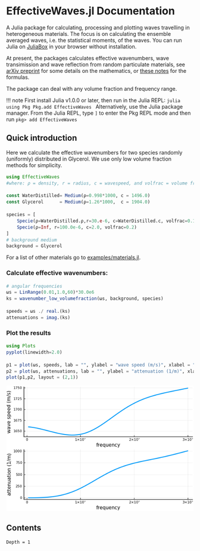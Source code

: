 # EffectiveWaves.jl Documentation

A Julia package for calculating, processing and plotting waves travelling in heterogeneous materials. The focus is on calculating the ensemble averaged waves, i.e. the statistical moments, of the waves.
You can run Julia on [JuliaBox](https://www.juliabox.com/) in your browser without installation.

At present, the packages calculates effective wavenumbers, wave transimission and wave reflection from random particulate materials, see [arXiv preprint](https://arxiv.org/abs/1712.05427) for some details on the mathematics, or [these notes](theory/WavesInMultiSpecies.pdf) for the formulas.

The package can deal with any volume fraction and frequency range.

!!! note
    First install Julia v1.0.0 or later, then run in the Julia REPL:
    ```julia
    using Pkg
    Pkg.add EffectiveWaves
    ```
    Alternatively, use the Julia package manager.
    From the Julia REPL, type `]` to enter the Pkg REPL mode and then run
    ```
    pkg> add EffectiveWaves
    ```

## Quick introduction

Here we calculate the effective wavenumbers for two species randomly (uniformly) distributed in Glycerol. We use only low volume fraction methods for simplicity.
```julia
using EffectiveWaves
#where: ρ = density, r = radius, c = wavespeed, and volfrac = volume fraction

const WaterDistilled= Medium(ρ=0.998*1000, c = 1496.0)
const Glycerol      = Medium(ρ=1.26*1000,  c = 1904.0)

species = [
    Specie(ρ=WaterDistilled.ρ,r=30.e-6, c=WaterDistilled.c, volfrac=0.1),
    Specie(ρ=Inf, r=100.0e-6, c=2.0, volfrac=0.2)
]
# background medium
background = Glycerol
```
For a list of other materials go to [examples/materials.jl](examples/materials.jl).

### Calculate effective wavenumbers:
```julia
# angular frequencies
ωs = LinRange(0.01,1.0,60)*30.0e6
ks = wavenumber_low_volumefraction(ωs, background, species)

speeds = ωs ./ real.(ks)
attenuations = imag.(ks)
```
### Plot the results
```julia
using Plots
pyplot(linewidth=2.0)

p1 = plot(ωs, speeds, lab = "", ylabel = "wave speed (m/s)", xlabel = "frequency");
p2 = plot(ωs, attenuations, lab = "", ylabel = "attenuation (1/m)", xlabel = "frequency");
plot(p1,p2, layout = (2,1))
```
![speed_and_atten.png](assets/speed_and_atten.png)

## Contents
```@contents
Depth = 1
```
